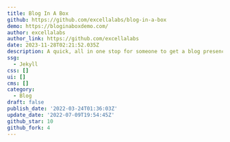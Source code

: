 ```yaml
---
title: Blog In A Box
github: https://github.com/excellalabs/blog-in-a-box
demo: https://bloginaboxdemo.com/
author: excellalabs
author_link: https://github.com/excellalabs
date: 2023-11-28T02:21:52.035Z
description: A quick, all in one stop for someone to get a blog presence up and running.
ssg:
  - Jekyll
css: []
ui: []
cms: []
category:
  - Blog
draft: false
publish_date: '2022-03-24T01:36:03Z'
update_date: '2022-07-09T19:54:45Z'
github_star: 10
github_fork: 4
---
```

